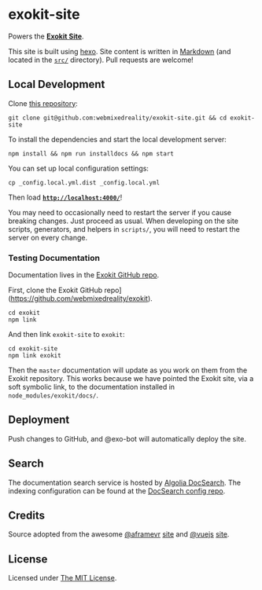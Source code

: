 # exokit-site

Powers the **[Exokit Site](https://exokit.org/)**.

This site is built using [hexo](http://hexo.io/). Site content is written in
[Markdown](http://daringfireball.net/projects/markdown/syntax) (and located in
the [`src/`](src/) directory). Pull requests are welcome!

## Local Development

Clone [this repository](https://github.com/webmixedreality/exokit-site):

    git clone git@github.com:webmixedreality/exokit-site.git && cd exokit-site

To install the dependencies and start the local development server:

    npm install && npm run installdocs && npm start

You can set up local configuration settings:

    cp _config.local.yml.dist _config.local.yml

Then load __[`http://localhost:4000/`](http://localhost:4000/)__!

You may need to occasionally need to restart the server if you cause breaking
changes. Just proceed as usual. When developing on the site scripts,
generators, and helpers in `scripts/`, you will need to restart the server on
every change.

### Testing Documentation

Documentation lives in the [Exokit GitHub
repo](https://github.com/webmixedreality/exokit/tree/master/docs).

First, clone the Exokit GitHub repo](https://github.com/webmixedreality/exokit).

    cd exokit
    npm link

And then link `exokit-site` to `exokit`:

    cd exokit-site
    npm link exokit

Then the `master` documentation will update as you work on them from the
Exokit repository. This works because we have pointed the Exokit site, via a
soft symbolic link, to the documentation installed in
`node_modules/exokit/docs/`.


## Deployment

Push changes to GitHub, and @exo-bot will automatically deploy the site.


## Search

The documentation search service is hosted by [Algolia
DocSearch](https://community.algolia.com/docsearch/). The indexing
configuration can be found at the [DocSearch config
repo](https://github.com/algolia/docsearch-configs/blob/master/configs/exokit.json).

## Credits

Source adopted from the awesome [@aframevr](https://github.com/aframevr/) [site](https://aframe.io) and [@vuejs](https://github.com/vuejs/)
[site](https://github.com/vuejs/vuejs.org/).

## License

Licensed under [The MIT License](LICENSE).
